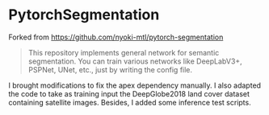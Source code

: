 # PytorchSegmentation

Forked from https://github.com/nyoki-mtl/pytorch-segmentation

> This repository implements general network for semantic segmentation.
> You can train various networks like DeepLabV3+, PSPNet, UNet, etc., just by writing the config file.

I brought modifications to fix the apex dependency manually. I also adapted the code to take as training input the DeepGlobe2018 land cover dataset containing satellite images. Besides, I added some inference test scripts.
